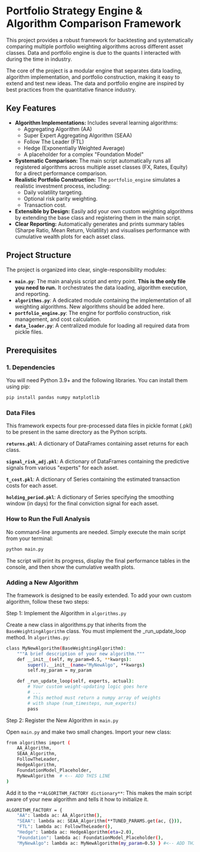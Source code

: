 # Portfolio Strategy Engine & Algorithm Comparison Framework

This project provides a robust framework for backtesting and systematically comparing multiple portfolio weighting algorithms across different asset classes. Data and portfolio engine is due to the quants I interacted with during the time in industry.

The core of the project is a modular engine that separates data loading, algorithm implementation, and portfolio construction, making it easy to extend and test new ideas. The data and portfolio engine are inspired by best practices from the quantitative finance industry.

## Key Features

-   **Algorithm Implementations:** Includes several learning algorithms:
    -   Aggregating Algorithm (AA)
    -   Super Expert Aggregating Algorithm (SEAA)
    -   Follow The Leader (FTL)
    -   Hedge (Exponentially Weighted Average)
    -   A placeholder for a complex "Foundation Model"
-   **Systematic Comparison:** The main script automatically runs all registered algorithms across multiple asset classes (FX, Rates, Equity) for a direct performance comparison.
-   **Realistic Portfolio Construction:** The `portfolio_engine` simulates a realistic investment process, including:
    -   Daily volatility targeting.
    -   Optional risk parity weighting.
    -   Transaction cost.
-   **Extensible by Design:** Easily add your own custom weighting algorithms by extending the base class and registering them in the main script.
-   **Clear Reporting:** Automatically generates and prints summary tables (Sharpe Ratio, Mean Return, Volatility) and visualises performance with cumulative wealth plots for each asset class.

## Project Structure

The project is organized into clear, single-responsibility modules:

-   **`main.py`**: The main analysis script and entry point. **This is the only file you need to run.** It orchestrates the data loading, algorithm execution, and reporting.
-   **`algorithms.py`**: A dedicated module containing the implementation of all weighting algorithms. New algorithms should be added here.
-   **`portfolio_engine.py`**: The engine for portfolio construction, risk management, and cost calculation.
-   **`data_loader.py`**: A centralized module for loading all required data from pickle files.

## Prerequisites

### 1. Dependencies
You will need Python 3.9+ and the following libraries. You can install them using pip:

```bash
pip install pandas numpy matplotlib
```
### Data Files

This framework expects four pre-processed data files in pickle format (.pkl) to be present in the same directory as the Python scripts.

**`returns.pkl`**: A dictionary of DataFrames containing asset returns for each class.

**`signal_risk_adj.pkl`**: A dictionary of DataFrames containing the predictive signals from various "experts" for each asset.

**`t_cost.pkl`**: A dictionary of Series containing the estimated transaction costs for each asset.

**`holding_period.pkl`**: A dictionary of Series specifying the smoothing window (in days) for the final conviction signal for each asset.

### How to Run the Full Analysis

No command-line arguments are needed. Simply execute the main script from your terminal:

```bash
python main.py
```

The script will print its progress, display the final performance tables in the console, and then show the cumulative wealth plots.

### Adding a New Algorithm

The framework is designed to be easily extended. To add your own custom algorithm, follow these two steps:

Step 1: Implement the Algorithm in `algorithms.py`

Create a new class in algorithms.py that inherits from the `BaseWeightingAlgorithm` class. You must implement the _run_update_loop method. In `algorithms.py`:

```bash
class MyNewAlgorithm(BaseWeightingAlgorithm):
    """A brief description of your new algorithm."""
    def __init__(self, my_param=0.5, **kwargs):
        super().__init__(name="MyNewAlgo", **kwargs)
        self.my_param = my_param

    def _run_update_loop(self, experts, actual):
        # Your custom weight-updating logic goes here
        # ...
        # This method must return a numpy array of weights
        # with shape (num_timesteps, num_experts)
        pass
```

Step 2: Register the New Algorithm in `main.py`

Open `main.py` and make two small changes. Import your new class:

```bash
from algorithms import (
    AA_Algorithm, 
    SEAA_Algorithm, 
    FollowTheLeader, 
    HedgeAlgorithm, 
    FoundationModel_Placeholder,
    MyNewAlgorithm  # <-- ADD THIS LINE
)
```
Add it to the `**ALGORITHM_FACTORY dictionary**`:
This makes the main script aware of your new algorithm and tells it how to initialize it.

```bash
ALGORITHM_FACTORY = {
    "AA": lambda ac: AA_Algorithm(),
    "SEAA": lambda ac: SEAA_Algorithm(**TUNED_PARAMS.get(ac, {})),
    "FTL": lambda ac: FollowTheLeader(),
    "Hedge": lambda ac: HedgeAlgorithm(eta=2.0),
    "Foundation": lambda ac: FoundationModel_Placeholder(),
    "MyNewAlgo": lambda ac: MyNewAlgorithm(my_param=0.5) } #<-- ADD THIS LINE
```